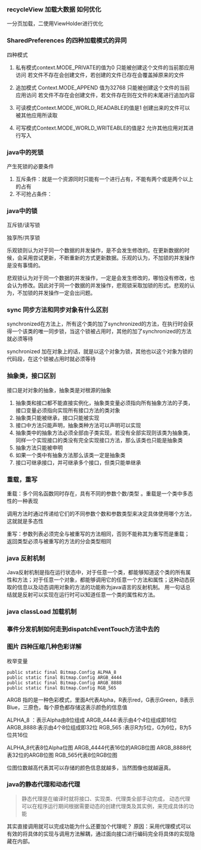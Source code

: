 ### recycleView 加载大数据 如何优化
一分页加载，二使用ViewHolder进行优化

### SharedPreferences 的四种加载模式的异同
四种模式
1. 私有模式context.MODE_PRIVATE的值为0
只能被创建这个文件的当前那应用访问
若文件不存在会创建文件，若创建的文件已存在会覆盖掉原来的文件

2. 追加模式 Context.MODE_APPEND 值为32768
只能被创建这个文件的当前应用访问
若文件不存在会创建文件，若文件存在则在文件的末尾进行追加内容

3. 可读模式Context.MODE_WORLD_READABLE的值是1
创建出来的文件可以被其他应用所读取

4. 可写模式Context.MODE_WORLD_WRITEABLE的值是2
允许其他应用对其进行写入

### java中的死锁
产生死锁的必要条件
1. 互斥条件：就是一个资源同时只能有一个进行占有，不能有两个或是两个以上的占有
2. 不可抢占条件：
### java中的锁
互斥锁/读写锁

独享所/共享锁

乐观锁则认为对于同一个数据的并发操作，是不会发生修改的。在更新数据的时候，会采用尝试更新，不断重新的方式更新数据。乐观的认为，不加锁的并发操作是没有事情的。

悲观锁认为对于同一个数据的并发操作，一定是会发生修改的，哪怕没有修改，也会认为修改。因此对于同一个数据的并发操作，悲观锁采取加锁的形式。悲观的认为，不加锁的并发操作一定会出问题。
### sync 同步方法和同步对象有什么区别
synchronized在方法上，所有这个类的加了synchronized的方法，在执行时会获得一个该类的唯一同步锁，当这个锁被占用时，其他的加了synchronized的方法就必须等待

synchronized 加在对象上的话，就是以这个对象为锁，其他也以这个对象为锁的代码段，在这个锁被占用时就必须等待

### 抽象类，接口区别

接口是对对象的抽象，抽象类是对根源的抽象

1. 抽象类和接口都不能直接实例化，抽象类变量必须指向所有抽象方法的子类，接口变量必须指向实现所有接口方法的类对象
2. 抽象类只能被继承，接口只能被实现
3. 接口中方法只能声明，抽象类种方法可以声明可以实现
4. 抽象类中的抽象方法必须全部由子类实现，若没有全部实现则该类为抽象类，同样一个实现接口的类没有完全实现接口方法，那么该类也只能是抽象类
5. 抽象方法只能被申明
6. 如果一个类中有抽象方法那么该类一定是抽象类
7. 接口可继承接口，并可继承多个接口，但类只能单继承



### 重载，重写

重载：多个同名函数同时存在，具有不同的参数个数/类型 。重载是一个类中多态性的一种表现

调用方法时通过传递给它们的不同参数个数和参数类型来决定具体使用哪个方法，这就就是多态性

重写：参数列表必须完全与被重写的方法相同，否则不能称其为重写而是重载；
返回类型必须与被重写的方法的分会类型相同


### java 反射机制
Java反射机制是指在运行状态中，对于任意一个类，都能够知道这个类的所有属性和方法；对于任意一个对象，都能够调用它的任意一个方法和属性；这种动态获取的信息以及动态调用对象的方法的功能称为java语言的反射机制。
用一句话总结就是反射可以实现在运行时可以知道任意一个类的属性和方法。

### java classLoad 加载机制


### 事件分发机制如何走到dispatchEventTouch方法中去的

### 图片 四种压缩几种色彩详解
枚举变量
```
public static final Bitmap.Config ALPHA_8
public static final Bitmap.Config ARGB_4444
public static final Bitmap.Config ARGB_8888
public static final Bitmap.Config RGB_565

```
ARGB 指的是一种色彩模式，里面A代表Alpha，R表示red，G表示Green，B表示Blue，三原色，每个原色都存储这表示颜色的信息值

ALPHA_8  ：表示Alpha由8位组成
ARGB_4444:表示由4个4位组成即16位
ARGB_8888:表示由4个8位组成即32位
RGB_565  :表示R为5位，G为6位，B为5位共16位

ALPHA_8代表8位Alpha位图
ARGB_4444代表16位的ARGB位图
ARGB_8888代表32位的ARGB位图
RGB_565代表8位RGB位图

位图位数越高代表其可以存储的颜色信息就越多，当然图像也就越逼真。


### java的静态代理和动态代理
> 静态代理是在编译时就将接口、实现类、代理类全部手动完成，
> 动态代理可以在程序运行期间根据需要动态的创建代理类及其实例，来完成具体的功能

其实直接调用就可以完成功能为什么还要加个代理呢？
原因：采用代理模式可以有效的将具体的实现与调用方法解耦，通过面向接口进行编码完全将具体的实现隐藏在内部。


